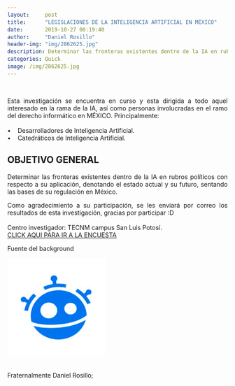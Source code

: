 ```yaml
---
layout:     post
title:      "LEGISLACIONES DE LA INTELIGENCIA ARTIFICIAL EN MÉXICO"
date:       2019-10-27 00:19:40
author:     "Daniel Rosillo"
header-img: "img/2862625.jpg"
description: Determinar las fronteras existentes dentro de la IA en rubros políticos con respecto a su aplicación, denotando el estado actual y su futuro, sentando las bases de su regulación en México.
categories: Quick
image: /img/2862625.jpg
---
```

<div style="text-align: justify;">
<br>
<p>Esta investigación se encuentra en curso y esta dirigida a todo aquel interesado
en la rama de la IA, así como personas involucradas en el ramo del derecho
informático en MÉXICO. Principalmente:<br><br>
&#8226;&nbsp;&nbsp;&nbsp; Desarrolladores de Inteligencia Artificial.<br>
&#8226;&nbsp;&nbsp;&nbsp; Catedráticos de Inteligencia Artificial.<br>
<h2>
OBJETIVO GENERAL
</h2>
<p>
Determinar las fronteras existentes dentro de la IA en rubros
políticos con respecto a su aplicación, denotando el estado actual y
su futuro, sentando las bases de su regulación en México.
<br>
<p>Como agradecimiento a su participación, se les enviará por correo los resultados de esta investigación, gracias por participar :D
<br>
<br>
Centro investigador: TECNM campus San Luis Potosí.
<br>
<a href="https://docs.google.com/forms/d/e/1FAIpQLSd0KvAUG_0TD-mPrVDtjxIZCT9UnycTq5riCCSeoOZWuypOiw/viewform">CLICK AQUI PARA IR A LA ENCUESTA</a>
<p>Fuente del background
<br>
<div class="badges">
                    <a class="badge-link" href="https://www.freepik.com/free-vector/technology-artifical-intelligence-background-with-face_4402946.htm#page=2&query=artificial+intelligence&position=43" ><img src="/img/images.jpeg" alt="" img class="img-responsive"></a>
                     </div>
<br>
<p>Fraternalmente Daniel Rosillo;
<div style='clear: both;'></div>